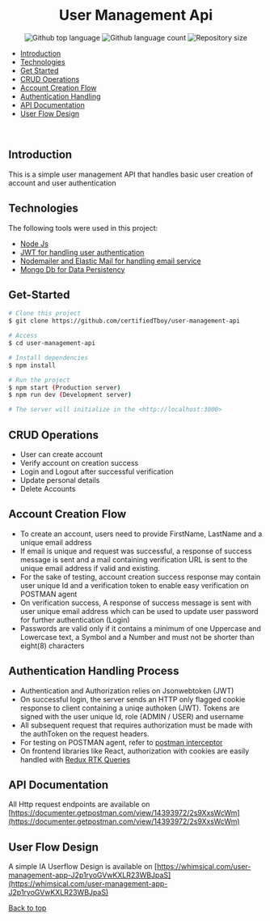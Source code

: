 <div align="center" id="top"> 
 
  &#xa0;

  <!-- <a href="https://usermanagementapi.netlify.app">Demo</a> -->
</div>

<h1 align="center">User Management Api</h1>

<p align="center">
  <img alt="Github top language" src="https://img.shields.io/github/languages/top/certifiedTboy/user-management-api?color=56BEB8">

  <img alt="Github language count" src="https://img.shields.io/github/languages/count/certifiedTboy/user-management-api?color=56BEB8">

  <img alt="Repository size" src="https://img.shields.io/github/repo-size/certifiedTboy/user-management-api?color=56BEB8">

</p>

- [Introduction](#Introduction)
- [Technologies](#Technologies)
- [Get Started](#Get-Started)
- [CRUD Operations](#Crud-Operations)
- [Account Creation Flow](#Account-Creation-Flow)
- [Authentication Handling](#Authentication-Handling)
- [API Documentation](#API-Documentation)
- [User Flow Design](#Userflow-Design)

<br>

## Introduction

This is a simple user management API that handles basic user creation of account and user authentication

## Technologies

The following tools were used in this project:

- [Node Js](#Node)
- [JWT for handling user authentication](#JWT)
- [Nodemailer and Elastic Mail for handling email service](#)
- [Mongo Db for Data Persistency](#)


## Get-Started

```bash
# Clone this project
$ git clone https://github.com/certifiedTboy/user-management-api

# Access
$ cd user-management-api

# Install dependencies
$ npm install

# Run the project 
$ npm start (Production server)
$ npm run dev (Development server)

# The server will initialize in the <http://localhost:3000>
```

## CRUD Operations
- User can create account
- Verify account on creation success
- Login and Logout after successful verification
- Update personal details
- Delete Accounts


## Account Creation Flow
- To create an account, users need to provide FirstName, LastName and a unique email address 
- If email is unique and request was successful, a response of success message is sent and a mail containing verification URL is sent to the unique email address if valid and existing.
- For the sake of testing, account creation success response may contain user unique Id and a verification token to enable easy verification on POSTMAN agent
- On verification success, A response of success message is sent with user unique email address which can be used to update user password for further authentication (Login)
- Passwords are valid only if it contains a minimum of one Uppercase and Lowercase text, a Symbol and a Number and must not be shorter than eight(8) characters


## Authentication Handling Process
- Authentication and Authorization relies on Jsonwebtoken (JWT)
- On successful login, the server sends an HTTP only flagged cookie response to client containing a uniqe authoken (JWT). Tokens are signed with the user unique Id, role (ADMIN / USER) and username
- All subsequent request that requires authorization must be made with the authToken on the request headers. 
- For testing on POSTMAN agent, refer to [postman interceptor](https://learning.postman.com/docs/sending-requests/cookies/#:~:text=Postman%20can%20capture%20cookies%20for,with%20the%20Postman%20cookie%20jar.)  
- On frontend libraries like React, authorization with cookies are easily handled with [Redux RTK Queries](https://redux-toolkit.js.org/tutorials/rtk-query)

## API Documentation

All Http request endpoints are available on [https://documenter.getpostman.com/view/14393972/2s9XxsWcWm](https://documenter.getpostman.com/view/14393972/2s9XxsWcWm) 

## User Flow Design

A simple IA Userflow Design is available on [https://whimsical.com/user-management-app-J2p1ryoGVwKXLR23WBJpaS](https://whimsical.com/user-management-app-J2p1ryoGVwKXLR23WBJpaS) 

<a href="#top">Back to top</a>
